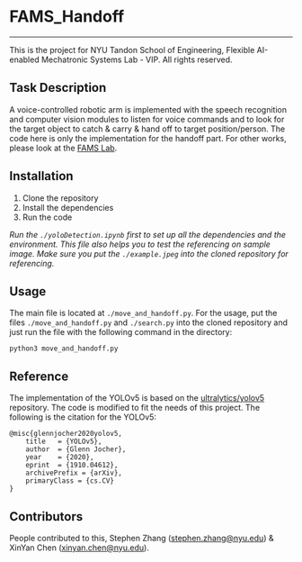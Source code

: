# FAMS_Handoff

---

This is the project for NYU Tandon School of Engineering, Flexible AI-enabled Mechatronic Systems Lab - VIP. All rights reserved.


**Task Description**
----
A voice-controlled robotic arm is implemented with the speech recognition and computer vision modules to listen for voice commands and to look for the target object to catch & carry & hand off to target position/person. The code here is only the implementation for the handoff part. For other works, please look at the [FAMS Lab](https://github.com/famsvip/JetsonNanoFall2022).


**Installation**
----
1. Clone the repository
2. Install the dependencies
3. Run the code

*Run the `./yoloDetection.ipynb` first to set up all the dependencies and the environment. This file also helps you to test the referencing on sample image. Make sure you put the `./example.jpeg` into the cloned repository for referencing.* 


**Usage**
----
The main file is located at `./move_and_handoff.py`. For the usage, put the files `./move_and_handoff.py` and `./search.py` into the cloned repository and just run the file with the following command in the directory:

```
python3 move_and_handoff.py
```


**Reference**
----
The implementation of the YOLOv5 is based on the [ultralytics/yolov5](https://github.com/ultralytics/yolov5) repository. The code is modified to fit the needs of this project. The following is the citation for the YOLOv5:

```
@misc{glennjocher2020yolov5,
    title   = {YOLOv5},
    author  = {Glenn Jocher},
    year    = {2020},
    eprint  = {1910.04612},
    archivePrefix = {arXiv},
    primaryClass = {cs.CV}
}
```


**Contributors**
----
People contributed to this, Stephen Zhang (stephen.zhang@nyu.edu) & XinYan Chen (xinyan.chen@nyu.edu).
